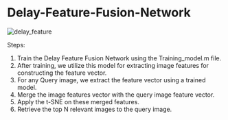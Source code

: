 # Delay-Feature-Fusion-Network
![delay_feature](https://github.com/Sunil121955/Delay-Feature-Fusion-Network/assets/141277659/e09c5492-02db-4d7e-849f-f4b1f4ec57e9)

Steps:
1. Train the Delay Feature Fusion Network using the Training_model.m file.
2. After training, we utilize this model for extracting image features for constructing the feature vector.
3. For any Query image, we extract the feature vector using a trained model.
4. Merge the image features vector with the query image feature vector.
5. Apply the t-SNE on these merged features.
6. Retrieve the top N relevant images to the query image. 
